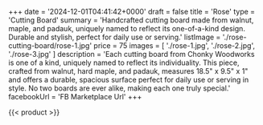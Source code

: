 +++
date = '2024-12-01T04:41:42+0000'
draft = false
title = 'Rose'
type = 'Cutting Board'
summary = 'Handcrafted cutting board made from walnut, maple, and padauk, uniquely named to reflect its one-of-a-kind design. Durable and stylish, perfect for daily use or serving.'
listImage = './rose-cutting-board/rose-1.jpg'
price = 75
images = [
    './rose-1.jpg',
    './rose-2.jpg',
    './rose-3.jpg'
]
description = 'Each cutting board from Chonky Woodworks is one of a kind, uniquely named to reflect its individuality. This piece, crafted from walnut, hard maple, and padauk, measures 18.5" x 9.5" x 1" and offers a durable, spacious surface perfect for daily use or serving in style. No two boards are ever alike, making each one truly special.'
facebookUrl = 'FB Marketplace Url'
+++

{{< product >}}